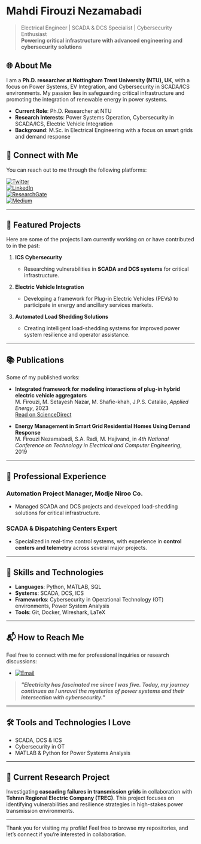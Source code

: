 # Mahdi Firouzi Nezamabadi

> Electrical Engineer | SCADA & DCS Specialist | Cybersecurity Enthusiast  
> **Powering critical infrastructure with advanced engineering and cybersecurity solutions**

## 🌐 About Me
I am a **Ph.D. researcher at Nottingham Trent University (NTU), UK**, with a focus on Power Systems, EV Integration, and Cybersecurity in SCADA/ICS environments. My passion lies in safeguarding critical infrastructure and promoting the integration of renewable energy in power systems.

- **Current Role**: Ph.D. Researcher at NTU
- **Research Interests**: Power Systems Operation, Cybersecurity in SCADA/ICS, Electric Vehicle Integration
- **Background**: M.Sc. in Electrical Engineering with a focus on smart grids and demand response

## 🔗 Connect with Me
You can reach out to me through the following platforms:

[![Twitter](https://img.shields.io/badge/Twitter-%231DA1F2.svg?style=for-the-badge&logo=Twitter&logoColor=white)](https://twitter.com/MahdiFirouzi_)  
[![LinkedIn](https://img.shields.io/badge/LinkedIn-%230A66C2.svg?style=for-the-badge&logo=LinkedIn&logoColor=white)](https://www.linkedin.com/in/mahdifirouzi/)  
[![ResearchGate](https://img.shields.io/badge/ResearchGate-%2300CCBB.svg?style=for-the-badge&logo=ResearchGate&logoColor=white)](https://www.researchgate.net/profile/Mahdi-Firouzi)  
[![Medium](https://img.shields.io/badge/Medium-%2312100E.svg?style=for-the-badge&logo=Medium&logoColor=white)](https://medium.com/@mahdi.firouzi.n)

---

## 📘 Featured Projects
Here are some of the projects I am currently working on or have contributed to in the past:

1. **ICS Cybersecurity**  
   - Researching vulnerabilities in **SCADA and DCS systems** for critical infrastructure.
   
2. **Electric Vehicle Integration**  
   - Developing a framework for Plug-in Electric Vehicles (PEVs) to participate in energy and ancillary services markets.
   
3. **Automated Load Shedding Solutions**  
   - Creating intelligent load-shedding systems for improved power system resilience and operator assistance.

---

## 📚 Publications
Some of my published works:

- **Integrated framework for modeling interactions of plug-in hybrid electric vehicle aggregators**  
   M. Firouzi, M. Setayesh Nazar, M. Shafie-khah, J.P.S. Catalão, _Applied Energy_, 2023  
   [Read on ScienceDirect](https://www.sciencedirect.com/science/article/pii/S0306261923000673)

- **Energy Management in Smart Grid Residential Homes Using Demand Response**  
   M. Firouzi Nezamabadi, S.A. Radi, M. Hajivand, in _4th National Conference on Technology in Electrical and Computer Engineering_, 2019

---

## 💼 Professional Experience
### Automation Project Manager, Modje Niroo Co.
- Managed SCADA and DCS projects and developed load-shedding solutions for critical infrastructure.

### SCADA & Dispatching Centers Expert
- Specialized in real-time control systems, with experience in **control centers and telemetry** across several major projects.

---

## 📝 Skills and Technologies
- **Languages**: Python, MATLAB, SQL
- **Systems**: SCADA, DCS, ICS
- **Frameworks**: Cybersecurity in Operational Technology (OT) environments, Power System Analysis
- **Tools**: Git, Docker, Wireshark, LaTeX

---

## 📬 How to Reach Me
Feel free to connect with me for professional inquiries or research discussions:
- [![Email](https://img.shields.io/badge/Email-D14836?style=for-the-badge&logo=gmail&logoColor=white)](mailto:mahdi.firouzi.n@gmail.com)

> ***"Electricity has fascinated me since I was five. Today, my journey continues as I unravel the mysteries of power systems and their intersection with cybersecurity."***

---

## 🛠️ Tools and Technologies I Love
- SCADA, DCS & ICS
- Cybersecurity in OT
- MATLAB & Python for Power Systems Analysis

---

## 📅 Current Research Project
Investigating **cascading failures in transmission grids** in collaboration with **Tehran Regional Electric Company (TREC)**. This project focuses on identifying vulnerabilities and resilience strategies in high-stakes power transmission environments.

--- 

Thank you for visiting my profile! Feel free to browse my repositories, and let’s connect if you’re interested in collaboration.

